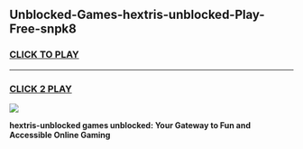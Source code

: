 
## Unblocked-Games-hextris-unblocked-Play-Free-snpk8
<h3>
<a href="https://premium76.site?title=hextris-unblocked&ref=18A1">CLICK TO PLAY</a></h3>
<hr>

<h3>
<a href="https://premium76.site?title=hextris-unblocked&ref=18A1">CLICK 2 PLAY</a>
  
</h3>

<a href="https://premium76.site?title=hextris-unblocked&ref=18A1"><img src="https://clearcache.store/games.png"></a>


**hextris-unblocked games unblocked: Your Gateway to Fun and Accessible Online Gaming**
